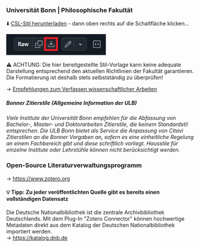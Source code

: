 ### Universität Bonn | Philosophische Fakultät
⬇️ [CSL-Stil herunterladen](https://github.com/Jean-Haffner/csl-bonn/raw/main/philfak-bonn-zitierstil.csl)  - dann oben rechts auf die Schaltfläche klicken...

![Alternativtext](https://raw.githubusercontent.com/Jean-Haffner/csl-bonn/refs/heads/main/dl-button.jpg)

⚠️ ACHTUNG: Die hier bereitgestellte Stil-Vorlage kann keine adequate Darstellung entsprechend den aktuellen Richtlinien der Fakultät garantieren.
Die Formatierung ist deshalb stets selbstständig zu überprüfen!

→ [Empfehlungen zum Verfassen wissenschaftlicher Arbeiten](https://www.philosophie.uni-bonn.de/studium/dateien/empfehlungen-zum-verfassen-wissenschaftlicher-arbeiten-1.pdf)

##### Bonner Zitierstile (Allgemeine Information der ULB)
*Viele Institute der Universität Bonn empfehlen für die Abfassung von Bachelor-, Master- und Doktorarbeiten Zitierstile, die keinem Standardstil entsprechen. Die ULB Bonn bietet als Service die Anpassung von Citavi Zitierstilen an die Bonner Vorgaben an, sofern es eine einheitliche Regelung an einem Fachbereich gibt und diese schriftlich vorliegt. Hausstile für einzelne Institute oder Lehrstühle können nicht berücksichtigt werden.*

### Open-Source Literaturverwaltungsprogramm
→ https://www.zotero.org

#### 💡 Tipp: Zu jeder veröffentlichten Quelle gibt es bereits einen vollständigen Datensatz
Die Deutsche Nationalbibliothek ist die zentrale Archivbibliothek Deutschlands. 
Mit dem Plug-In "Zotero Connector" können hochwertige Metadaten direkt aus dem Katalog der Deutschen Nationalbibliothek importiert werden.  
→ https://katalog.dnb.de
